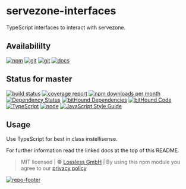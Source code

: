 # servezone-interfaces

TypeScript interfaces to interact with servezone.

## Availabililty

[![npm](https://servezone.gitlab.io/assets/repo-button-npm.svg)](https://www.npmjs.com/package/servezone-interfaces)
[![git](https://servezone.gitlab.io/assets/repo-button-git.svg)](https://GitLab.com/servezone/servezone-interfaces)
[![git](https://servezone.gitlab.io/assets/repo-button-mirror.svg)](https://github.com/servezone/servezone-interfaces)
[![docs](https://servezone.gitlab.io/assets/repo-button-docs.svg)](https://servezone.gitlab.io/servezone-interfaces/)

## Status for master

[![build status](https://GitLab.com/servezone/servezone-interfaces/badges/master/build.svg)](https://GitLab.com/servezone/servezone-interfaces/commits/master)
[![coverage report](https://GitLab.com/servezone/servezone-interfaces/badges/master/coverage.svg)](https://GitLab.com/servezone/servezone-interfaces/commits/master)
[![npm downloads per month](https://img.shields.io/npm/dm/servezone-interfaces.svg)](https://www.npmjs.com/package/servezone-interfaces)
[![Dependency Status](https://david-dm.org/servezone/servezone-interfaces.svg)](https://david-dm.org/servezone/servezone-interfaces)
[![bitHound Dependencies](https://www.bithound.io/github/servezone/servezone-interfaces/badges/dependencies.svg)](https://www.bithound.io/github/servezone/servezone-interfaces/master/dependencies/npm)
[![bitHound Code](https://www.bithound.io/github/servezone/servezone-interfaces/badges/code.svg)](https://www.bithound.io/github/servezone/servezone-interfaces)
[![TypeScript](https://img.shields.io/badge/TypeScript-2.x-blue.svg)](https://nodejs.org/dist/latest-v6.x/docs/api/)
[![node](https://img.shields.io/badge/node->=%206.x.x-blue.svg)](https://nodejs.org/dist/latest-v6.x/docs/api/)
[![JavaScript Style Guide](https://img.shields.io/badge/code%20style-standard-brightgreen.svg)](http://standardjs.com/)

## Usage

Use TypeScript for best in class instellisense.

For further information read the linked docs at the top of this README.

> MIT licensed | **&copy;** [Lossless GmbH](https://lossless.gmbh)
> | By using this npm module you agree to our [privacy policy](https://lossless.gmbH/privacy.html)

[![repo-footer](https://servezone.gitlab.io/assets/repo-footer.svg)](https://serve.zone)
